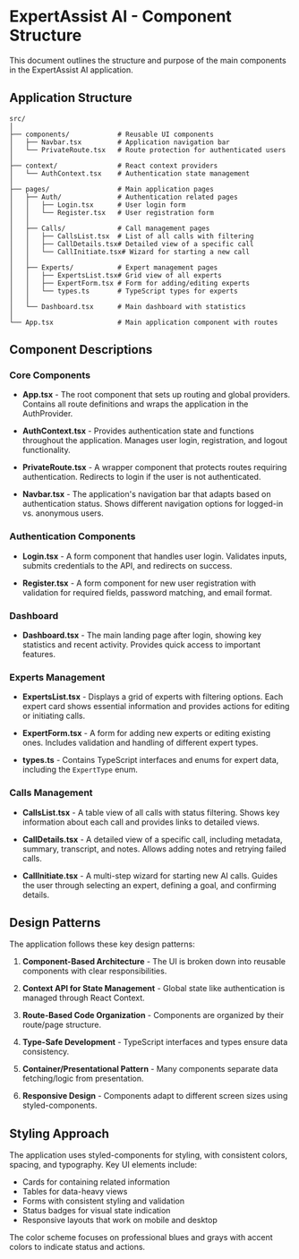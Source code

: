 # ExpertAssist AI - Component Structure

This document outlines the structure and purpose of the main components in the ExpertAssist AI application.

## Application Structure

```
src/
│
├── components/            # Reusable UI components
│   ├── Navbar.tsx         # Application navigation bar
│   └── PrivateRoute.tsx   # Route protection for authenticated users
│
├── context/               # React context providers
│   └── AuthContext.tsx    # Authentication state management
│
├── pages/                 # Main application pages
│   ├── Auth/              # Authentication related pages
│   │   ├── Login.tsx      # User login form
│   │   └── Register.tsx   # User registration form
│   │
│   ├── Calls/             # Call management pages
│   │   ├── CallsList.tsx  # List of all calls with filtering
│   │   ├── CallDetails.tsx# Detailed view of a specific call
│   │   └── CallInitiate.tsx# Wizard for starting a new call
│   │
│   ├── Experts/           # Expert management pages
│   │   ├── ExpertsList.tsx# Grid view of all experts
│   │   ├── ExpertForm.tsx # Form for adding/editing experts
│   │   └── types.ts       # TypeScript types for experts
│   │
│   └── Dashboard.tsx      # Main dashboard with statistics
│
└── App.tsx                # Main application component with routes
```

## Component Descriptions

### Core Components

- **App.tsx** - The root component that sets up routing and global providers. Contains all route definitions and wraps the application in the AuthProvider.

- **AuthContext.tsx** - Provides authentication state and functions throughout the application. Manages user login, registration, and logout functionality.

- **PrivateRoute.tsx** - A wrapper component that protects routes requiring authentication. Redirects to login if the user is not authenticated.

- **Navbar.tsx** - The application's navigation bar that adapts based on authentication status. Shows different navigation options for logged-in vs. anonymous users.

### Authentication Components

- **Login.tsx** - A form component that handles user login. Validates inputs, submits credentials to the API, and redirects on success.

- **Register.tsx** - A form component for new user registration with validation for required fields, password matching, and email format.

### Dashboard

- **Dashboard.tsx** - The main landing page after login, showing key statistics and recent activity. Provides quick access to important features.

### Experts Management

- **ExpertsList.tsx** - Displays a grid of experts with filtering options. Each expert card shows essential information and provides actions for editing or initiating calls.

- **ExpertForm.tsx** - A form for adding new experts or editing existing ones. Includes validation and handling of different expert types.

- **types.ts** - Contains TypeScript interfaces and enums for expert data, including the `ExpertType` enum.

### Calls Management

- **CallsList.tsx** - A table view of all calls with status filtering. Shows key information about each call and provides links to detailed views.

- **CallDetails.tsx** - A detailed view of a specific call, including metadata, summary, transcript, and notes. Allows adding notes and retrying failed calls.

- **CallInitiate.tsx** - A multi-step wizard for starting new AI calls. Guides the user through selecting an expert, defining a goal, and confirming details.

## Design Patterns

The application follows these key design patterns:

1. **Component-Based Architecture** - The UI is broken down into reusable components with clear responsibilities.

2. **Context API for State Management** - Global state like authentication is managed through React Context.

3. **Route-Based Code Organization** - Components are organized by their route/page structure.

4. **Type-Safe Development** - TypeScript interfaces and types ensure data consistency.

5. **Container/Presentational Pattern** - Many components separate data fetching/logic from presentation.

6. **Responsive Design** - Components adapt to different screen sizes using styled-components.

## Styling Approach

The application uses styled-components for styling, with consistent colors, spacing, and typography. Key UI elements include:

- Cards for containing related information
- Tables for data-heavy views
- Forms with consistent styling and validation
- Status badges for visual state indication
- Responsive layouts that work on mobile and desktop

The color scheme focuses on professional blues and grays with accent colors to indicate status and actions. 